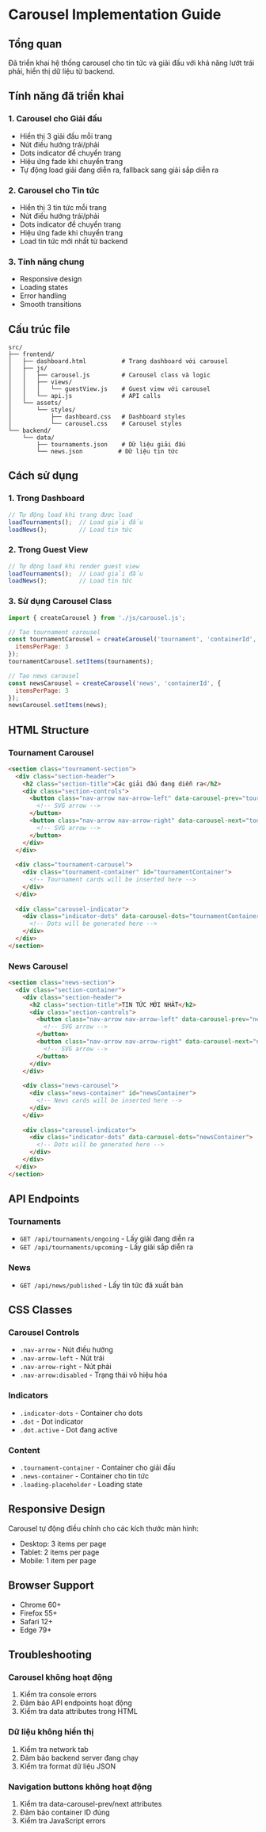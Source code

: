 # Carousel Implementation Guide

## Tổng quan

Đã triển khai hệ thống carousel cho tin tức và giải đấu với khả năng lướt trái phải, hiển thị dữ liệu từ backend.

## Tính năng đã triển khai

### 1. Carousel cho Giải đấu
- Hiển thị 3 giải đấu mỗi trang
- Nút điều hướng trái/phải
- Dots indicator để chuyển trang
- Hiệu ứng fade khi chuyển trang
- Tự động load giải đang diễn ra, fallback sang giải sắp diễn ra

### 2. Carousel cho Tin tức
- Hiển thị 3 tin tức mỗi trang
- Nút điều hướng trái/phải
- Dots indicator để chuyển trang
- Hiệu ứng fade khi chuyển trang
- Load tin tức mới nhất từ backend

### 3. Tính năng chung
- Responsive design
- Loading states
- Error handling
- Smooth transitions

## Cấu trúc file

```
src/
├── frontend/
│   ├── dashboard.html          # Trang dashboard với carousel
│   ├── js/
│   │   ├── carousel.js         # Carousel class và logic
│   │   ├── views/
│   │   │   └── guestView.js    # Guest view với carousel
│   │   └── api.js              # API calls
│   └── assets/
│       └── styles/
│           ├── dashboard.css   # Dashboard styles
│           └── carousel.css    # Carousel styles
└── backend/
    └── data/
        ├── tournaments.json    # Dữ liệu giải đấu
        └── news.json          # Dữ liệu tin tức
```

## Cách sử dụng

### 1. Trong Dashboard
```javascript
// Tự động load khi trang được load
loadTournaments();  // Load giải đấu
loadNews();         // Load tin tức
```

### 2. Trong Guest View
```javascript
// Tự động load khi render guest view
loadTournaments();  // Load giải đấu
loadNews();         // Load tin tức
```

### 3. Sử dụng Carousel Class
```javascript
import { createCarousel } from './js/carousel.js';

// Tạo tournament carousel
const tournamentCarousel = createCarousel('tournament', 'containerId', {
  itemsPerPage: 3
});
tournamentCarousel.setItems(tournaments);

// Tạo news carousel
const newsCarousel = createCarousel('news', 'containerId', {
  itemsPerPage: 3
});
newsCarousel.setItems(news);
```

## HTML Structure

### Tournament Carousel
```html
<section class="tournament-section">
  <div class="section-header">
    <h2 class="section-title">Các giải đấu đang diễn ra</h2>
    <div class="section-controls">
      <button class="nav-arrow nav-arrow-left" data-carousel-prev="tournamentContainer">
        <!-- SVG arrow -->
      </button>
      <button class="nav-arrow nav-arrow-right" data-carousel-next="tournamentContainer">
        <!-- SVG arrow -->
      </button>
    </div>
  </div>
  
  <div class="tournament-carousel">
    <div class="tournament-container" id="tournamentContainer">
      <!-- Tournament cards will be inserted here -->
    </div>
  </div>
  
  <div class="carousel-indicator">
    <div class="indicator-dots" data-carousel-dots="tournamentContainer">
      <!-- Dots will be generated here -->
    </div>
  </div>
</section>
```

### News Carousel
```html
<section class="news-section">
  <div class="section-container">
    <div class="section-header">
      <h2 class="section-title">TIN TỨC MỚI NHẤT</h2>
      <div class="section-controls">
        <button class="nav-arrow nav-arrow-left" data-carousel-prev="newsContainer">
          <!-- SVG arrow -->
        </button>
        <button class="nav-arrow nav-arrow-right" data-carousel-next="newsContainer">
          <!-- SVG arrow -->
        </button>
      </div>
    </div>
    
    <div class="news-carousel">
      <div class="news-container" id="newsContainer">
        <!-- News cards will be inserted here -->
      </div>
    </div>
    
    <div class="carousel-indicator">
      <div class="indicator-dots" data-carousel-dots="newsContainer">
        <!-- Dots will be generated here -->
      </div>
    </div>
  </div>
</section>
```

## API Endpoints

### Tournaments
- `GET /api/tournaments/ongoing` - Lấy giải đang diễn ra
- `GET /api/tournaments/upcoming` - Lấy giải sắp diễn ra

### News
- `GET /api/news/published` - Lấy tin tức đã xuất bản

## CSS Classes

### Carousel Controls
- `.nav-arrow` - Nút điều hướng
- `.nav-arrow-left` - Nút trái
- `.nav-arrow-right` - Nút phải
- `.nav-arrow:disabled` - Trạng thái vô hiệu hóa

### Indicators
- `.indicator-dots` - Container cho dots
- `.dot` - Dot indicator
- `.dot.active` - Dot đang active

### Content
- `.tournament-container` - Container cho giải đấu
- `.news-container` - Container cho tin tức
- `.loading-placeholder` - Loading state

## Responsive Design

Carousel tự động điều chỉnh cho các kích thước màn hình:
- Desktop: 3 items per page
- Tablet: 2 items per page
- Mobile: 1 item per page

## Browser Support

- Chrome 60+
- Firefox 55+
- Safari 12+
- Edge 79+

## Troubleshooting

### Carousel không hoạt động
1. Kiểm tra console errors
2. Đảm bảo API endpoints hoạt động
3. Kiểm tra data attributes trong HTML

### Dữ liệu không hiển thị
1. Kiểm tra network tab
2. Đảm bảo backend server đang chạy
3. Kiểm tra format dữ liệu JSON

### Navigation buttons không hoạt động
1. Kiểm tra data-carousel-prev/next attributes
2. Đảm bảo container ID đúng
3. Kiểm tra JavaScript errors